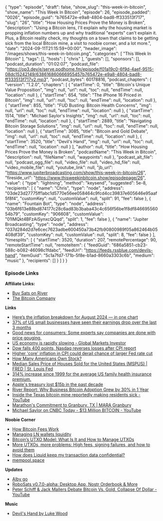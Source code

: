 {
  "type": "episode",
  "draft": false,
  "show_slug": "this-week-in-bitcoin",
  "show_name": "This Week In Bitcoin",
  "episode": 26,
  "episode_padded": "0026",
  "episode_guid": "b765472e-e9a8-4804-bad8-ff333513f717",
  "slug": "26",
  "title": "How Housing Prices Prove the Money is Broken",
  "description": "Using a Bitcoin lens, I'll explain why the housing market is propping inflation numbers up and why traditional \"experts\" can't explain it. Plus, a Bitcoin reality check, my thoughts on a town that claims to be getting sick from the local Bitcoin mine,  a visit to noobie corner, and a lot more.",
  "date": "2024-09-11T21:15:59+00:00",
  "header_image": "/images/shows/this-week-in-bitcoin.png",
  "categories": [
    "This Week In Bitcoin"
  ],
  "tags": [],
  "hosts": [
    "chris"
  ],
  "guests": [],
  "sponsors": [],
  "podcast_duration": "01:02:07",
  "podcast_file": "https://op3.dev/e/serve.podhome.fm/episode/f01a19c0-6f9d-4aef-9515-08dc15242149/638616860666955457b765472e-e9a8-4804-bad8-ff333513f717v2.mp3",
  "podcast_bytes": 60178816,
  "podcast_chapters": {
    "version": "1.2.0",
    "chapters": [
      {
        "startTime": 0,
        "title": "Bitcoin's Unique Value Proposition",
        "img": null,
        "url": null,
        "toc": null,
        "endTime": null,
        "location": null
      },
      {
        "startTime": 654,
        "title": "The iPhone 16 Priced in Bitcoin",
        "img": null,
        "url": null,
        "toc": null,
        "endTime": null,
        "location": null
      },
      {
        "startTime": 855,
        "title": "FUD Busting: Bitcoin Health Concerns",
        "img": null,
        "url": null,
        "toc": null,
        "endTime": null,
        "location": null
      },
      {
        "startTime": 1514,
        "title": "Michael Saylor's Insights",
        "img": null,
        "url": null,
        "toc": null,
        "endTime": null,
        "location": null
      },
      {
        "startTime": 2889,
        "title": "Navigating Bitcoin Storage Solutions",
        "img": null,
        "url": null,
        "toc": null,
        "endTime": null,
        "location": null
      },
      {
        "startTime": 3085,
        "title": "Bitcoin and Gold Debate",
        "img": null,
        "url": null,
        "toc": null,
        "endTime": null,
        "location": null
      },
      {
        "startTime": 3520,
        "title": "Devil's Hand",
        "img": null,
        "url": null,
        "toc": null,
        "endTime": null,
        "location": null
      }
    ],
    "author": null,
    "title": "How Housing Prices Prove the Money is Broken",
    "podcastName": "This Week in Bitcoin",
    "description": null,
    "fileName": null,
    "waypoints": null
  },
  "podcast_alt_file": null,
  "podcast_ogg_file": null,
  "video_file": null,
  "video_hd_file": null,
  "video_mobile_file": null,
  "youtube_link": null,
  "jb_url": "https://www.jupiterbroadcasting.com/show/this-week-in-bitcoin/26",
  "fireside_url": "https://www.thisweekinbitcoin.show/episodepage/26",
  "value": {
    "type": "lightning",
    "method": "keysend",
    "suggested": 5e-8,
    "recipients": [
      {
        "name": "Chris",
        "type": "node",
        "address": "03de23d27775ff1abc1d5770e56ee058464c9fcd4cc39837e605646e95aaf5f8f4",
        "customKey": null,
        "customValue": null,
        "split": 91,
        "fee": false
      },
      {
        "name": "Fountain Bot",
        "type": "node",
        "address": "03b6f613e88bd874177c28c6ad83b3baba43c4c656f56be1f8df84669556054b79",
        "customKey": "906608",
        "customValue": "01IMQkt4BFzAiSynxcQQqd",
        "split": 1,
        "fee": false
      },
      {
        "name": "Jupiter Broadcasting",
        "type": "node",
        "address": "037d284d2d7e6cec7623adbe600450a73b42fb90800989f05a862464b05408df39",
        "customKey": null,
        "customValue": null,
        "split": 8,
        "fee": false
      }
    ],
    "timesplits": [
      {
        "startTime": 3520,
        "duration": 207,
        "remotePercentage": 90,
        "remoteStartTime": null,
        "remoteItem": {
          "feedGuid": "686a5851-cb23-588c-b082-46098c1fdabc",
          "feedUrl": "https://feeds.rssblue.com/devils-hand",
          "itemGuid": "5c1a7fd7-171b-5f8e-b1ad-8660a3303c6b",
          "medium": "music"
        },
        "recipients": []
      }
    ]
  }
}


### Episode Links

**Affiliate Links:**

* [Buy Sats on River](https://river.com/signup?r=3CT4V56E)
* [The Bitcoin Company](https://app.thebitcoincompany.com/signup?ref=UNPLUGGED)

**Links**

* [Here’s the inflation breakdown for August 2024 — in one chart](https://www.cnbc.com/2024/09/11/heres-the-inflation-breakdown-for-august-2024-in-one-chart.html)
* [37% of US small businesses have seen their earnings drop over the last 3 months](https://x.com/KobeissiLetter/status/1833905774650630312)
* [Good news for consumers: Some experts say companies are done with price gouging.](https://www.marketwatch.com/livecoverage/cpi-report-for-august-inflation-data-expected-to-weigh-heavily-on-fed-s-rate-cut-plan/card/good-news-for-consumers-some-experts-say-companies-are-done-with-price-gouging--tEKuGb4lU9naEgIeZsuP?&mod=home-page)
* [US economy is rapidly slowing - Global Markets Investor](https://www.globalmarketsinvestor.xyz/p/us-economy-is-rapidly-slowing)
* [ Dow falls 400 points, Nasdaq reverses losses after CPI report](https://www.marketwatch.com/livecoverage/stock-market-today-dow-futures-dip-as-cpi-inflation-data-looms?mod=home-page)
* [Higher 'core' inflation in CPI could derail chance of larger Fed rate cut ](https://www.marketwatch.com/livecoverage/cpi-report-for-august-inflation-data-expected-to-weigh-heavily-on-fed-s-rate-cut-plan/card/higher-core-inflation-in-cpi-could-derail-chance-of-larger-fed-rate-cut-QzclbdxkWkL17QgnfvN4?mod=home-page)
* [How Many Americans Own Stock? ](https://www.fool.com/research/how-many-americans-own-stock/)
* [Median Sales Price of Houses Sold for the United States (MSPUS) | FRED | St. Louis Fed](https://fred.stlouisfed.org/series/MSPUS)
* [314% increase since 1999 for the average US family health insurance premium.](https://x.com/charliebilello/status/1833345166586814774?t=hwFJNsuq2bEezMrnZUDOow)
* [Apple's treasury lost $15b in the past decade](https://x.com/Leishman/status/1833215910208852449)
* [River Report: Why Business Bitcoin Adoption Grew by 30% in 1 Year](https://blog.river.com/business-bitcoin-adoption-2024/)
* [Inside the Texas bitcoin mine reportedly making residents sick - YouTube](https://www.youtube.com/watch?v=cEhPTdorNDs)
* [Marathon's Commitment to Granbury, TX | MARA Granbury](https://www.maragranbury.com/posts/marathons-commitment-to-granbury-tx)
* [Michael Saylor on CNBC Today - $13 Million BITCOIN - YouTube](https://www.youtube.com/watch?v=-jXOtjAoKWs)

**Noobie Corner**

* [How Bitcoin Fees Work ](https://river.com/learn/how-bitcoin-fees-work/)
* [Managing LN wallets liquidity](https://stacker.news/items/679242)
* [Bitcoin’s UTXO Model: What Is It and How to Manage UTXOs](https://river.com/learn/bitcoins-utxo-model/)
* [More UTXOs, more problems: High fees, signing failures, and how to avoid them](https://unchained.com/blog/too-many-bitcoin-utxos/)
* [How does Liquid keep my transaction data confidential? ](https://help.blockstream.com/hc/en-us/articles/900001390743-How-does-Liquid-keep-my-transaction-data-confidential)
* [mempool.space ](https://mempool.space/)

**Updates**

* [Alby go](https://github.com/getAlby/go)
* [RoboSats v0.7.0-alpha: Desktop App, Nostr Orderbook & More](https://www.nobsbitcoin.com/robosats-v0-7-0-alpha/)
* [Peter Schiff & Jack Mallers Debate Bitcoin Vs. Gold, Collapse Of Dollar - YouTube](https://www.youtube.com/watch?v=MSlEQA1BoOE&t=2402s)

**Music**

* [Devil's Hand by Luke Wood](https://podcastindex.org/podcast/7000750?episode=27024520183)
